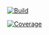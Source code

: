 [![Build](https://github.com/tribofustack/ms-financial/actions/workflows/build.yaml/badge.svg)](https://github.com/tribofustack/ms-financial/actions/workflows/build.yaml)

[![Coverage](https://sonarcloud.io/api/project_badges/measure?project=tribofustack_ms-financial&metric=coverage)](https://sonarcloud.io/summary/new_code?id=tribofustack_ms-financial)
